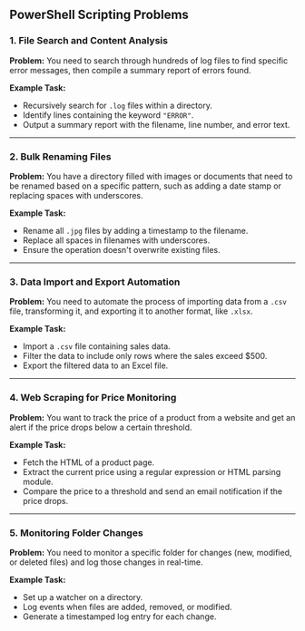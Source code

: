 ## PowerShell Scripting Problems

### 1. **File Search and Content Analysis**
   **Problem:** You need to search through hundreds of log files to find specific error messages, then compile a summary report of errors found.

   **Example Task:**
   - Recursively search for `.log` files within a directory.
   - Identify lines containing the keyword `"ERROR"`.
   - Output a summary report with the filename, line number, and error text.

---

### 2. **Bulk Renaming Files**
   **Problem:** You have a directory filled with images or documents that need to be renamed based on a specific pattern, such as adding a date stamp or replacing spaces with underscores.

   **Example Task:**
   - Rename all `.jpg` files by adding a timestamp to the filename.
   - Replace all spaces in filenames with underscores.
   - Ensure the operation doesn't overwrite existing files.

---

### 3. **Data Import and Export Automation**
   **Problem:** You need to automate the process of importing data from a `.csv` file, transforming it, and exporting it to another format, like `.xlsx`.

   **Example Task:**
   - Import a `.csv` file containing sales data.
   - Filter the data to include only rows where the sales exceed $500.
   - Export the filtered data to an Excel file.

---

### 4. **Web Scraping for Price Monitoring**
   **Problem:** You want to track the price of a product from a website and get an alert if the price drops below a certain threshold.

   **Example Task:**
   - Fetch the HTML of a product page.
   - Extract the current price using a regular expression or HTML parsing module.
   - Compare the price to a threshold and send an email notification if the price drops.

---

### 5. **Monitoring Folder Changes**
   **Problem:** You need to monitor a specific folder for changes (new, modified, or deleted files) and log those changes in real-time.

   **Example Task:**
   - Set up a watcher on a directory.
   - Log events when files are added, removed, or modified.
   - Generate a timestamped log entry for each change.
